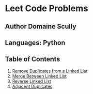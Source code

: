 # Leet Code Problems

## Author Domaine Scully

## Languages: Python

## Table of Contents

1. [Remove Duplicates from a Linked List](remove_duplicate/README.md)
2. [Merge Between Linked List](merge_between_linkedlist/README.md)
3. [Reverse Linked List](reverse_linked_list/README.md)
4. [Adjacent Duplicates](adjacent_duplicates/README.md)
